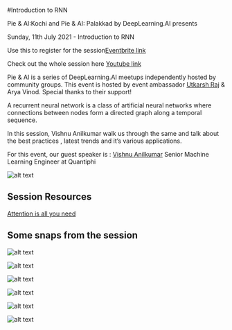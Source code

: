 #Introduction to RNN

Pie & AI:Kochi and Pie & AI: Palakkad by DeepLearning.AI presents 

Sunday, 11th July 2021 - Introduction to RNN


Use this to register for the session[Eventbrite link](https://bit.ly/IntrotoRNN)

Check out the whole session here [Youtube link](https://www.youtube.com/channel/UCuXvJwbgrDRAhk17A56WHwA)

Pie & AI is a series of DeepLearning.AI meetups independently hosted by community groups. This event is hosted by event ambassador [Utkarsh Raj](https://voldemortuk.github.io) & Arya Vinod. Special thanks to their support!

A recurrent neural network is a class of artificial neural networks where connections between nodes form a directed graph along a temporal sequence. 

In this session, Vishnu Anilkumar walk us through the same and talk about the best practices , latest trends and it’s various applications.


For this event, our guest speaker is :
[Vishnu Anilkumar](https://www.linkedin.com/in/vishnuverse/) Senior Machine Learning Engineer at Quantiphi

![alt text](https://github.com/voldemortuk/Pie-AI-Sessions/blob/main/Introduction%20to%20RNN/Session_RNN.jpeg)


## Session Resources 

[Attention is all you need](https://arxiv.org/pdf/1706.03762.pdf)

## Some snaps from the session

![alt text](https://github.com/voldemortuk/Pie-AI-Sessions/blob/main/Introduction%20to%20RNN/first.png)


![alt text](https://github.com/voldemortuk/Pie-AI-Sessions/blob/main/Introduction%20to%20RNN/second.png)


![alt text](https://github.com/voldemortuk/Pie-AI-Sessions/blob/main/Introduction%20to%20RNN/third.png)

![alt text](https://github.com/voldemortuk/Pie-AI-Sessions/blob/main/Introduction%20to%20RNN/fourth.png)

![alt text](https://github.com/voldemortuk/Pie-AI-Sessions/blob/main/Introduction%20to%20RNN/fifth.png)

![alt text](https://github.com/voldemortuk/Pie-AI-Sessions/blob/main/Introduction%20to%20RNN/sixth.png)
